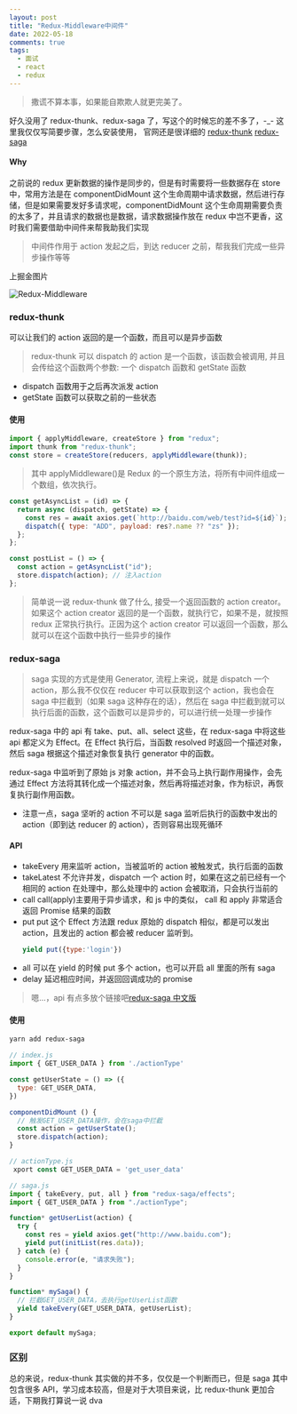 ```yaml
---
layout: post
title: "Redux-Middleware中间件"
date: 2022-05-18
comments: true
tags:
  - 面试
  - react
  - redux
---
```


> 撒谎不算本事，如果能自欺欺人就更完美了。

<!-- more -->

好久没用了 redux-thunk、redux-saga 了，写这个的时候忘的差不多了，-\_-
这里我仅仅写简要步骤，怎么安装使用， 官网还是很详细的
[redux-thunk](https://github.com/reduxjs/redux-thunk)
[redux-saga](https://github.com/superRaytin/redux-saga-in-chinese)

#### Why

之前说的 redux 更新数据的操作是同步的，但是有时需要将一些数据存在 store 中，常用方法是在 componentDidMount 这个生命周期中请求数据，然后进行存储，但是如果需要发好多请求呢，componentDidMount 这个生命周期需要负责的太多了，并且请求的数据也是数据，请求数据操作放在 redux 中岂不更香，这时我们需要借助中间件来帮我助我们实现

> 中间件作用于 action 发起之后，到达 reducer 之前，帮我我们完成一些异步操作等等

上掘金图片

![Redux-Middleware](https://p3-juejin.byteimg.com/tos-cn-i-k3u1fbpfcp/78d03b01ff7c4e6281a54ea0ae0a1fa3~tplv-k3u1fbpfcp-zoom-in-crop-mark:1304:0:0:0.awebp)

### redux-thunk

可以让我们的 action 返回的是一个函数，而且可以是异步函数

> redux-thunk 可以 dispatch 的 action 是一个函数，该函数会被调用, 并且会传给这个函数两个参数: 一个 dispatch 函数和 getState 函数

- dispatch 函数用于之后再次派发 action
- getState 函数可以获取之前的一些状态

#### 使用

```js
import { applyMiddleware, createStore } from "redux";
import thunk from "redux-thunk";
const store = createStore(reducers, applyMiddleware(thunk));
```

> 其中 applyMiddleware()是 Redux 的一个原生方法，将所有中间件组成一个数组，依次执行。

```js
const getAsyncList = (id) => {
  return async (dispatch, getState) => {
    const res = await axios.get(`http://baidu.com/web/test?id=${id}`);
    dispatch({ type: "ADD", payload: res?.name ?? "zs" });
  };
};

const postList = () => {
  const action = getAsyncList("id");
  store.dispatch(action); // 注入action
};
```

> 简单说一说 redux-thunk 做了什么, 接受一个返回函数的 action creator。如果这个 action creator 返回的是一个函数，就执行它，如果不是，就按照 redux 正常执行执行。正因为这个 action creator 可以返回一个函数，那么就可以在这个函数中执行一些异步的操作

### redux-saga

> saga 实现的方式是使用 Generator, 流程上来说，就是 dispatch 一个 action，那么我不仅仅在 reducer 中可以获取到这个 action，我也会在 saga 中拦截到（如果 saga 这种存在的话），然后在 saga 中拦截到就可以执行后面的函数，这个函数可以是异步的，可以进行统一处理一步操作

redux-saga 中的 api 有 take、put、all、select 这些，在 redux-saga 中将这些 api 都定义为 Effect。在 Effect 执行后，当函数 resolved 时返回一个描述对象，然后 saga 根据这个描述对象恢复执行 generator 中的函数。

redux-saga 中监听到了原始 js 对象 action，并不会马上执行副作用操作，会先通过 Effect 方法将其转化成一个描述对象，然后再将描述对象，作为标识，再恢复执行副作用函数。

- 注意一点，saga 坚听的 action 不可以是 saga 监听后执行的函数中发出的 action（即到达 reducer 的 action），否则容易出现死循环

#### API

- takeEvery
  用来监听 action，当被监听的 action 被触发式，执行后面的函数
- takeLatest
  不允许并发，dispatch 一个 action 时，如果在这之前已经有一个相同的 action 在处理中，那么处理中的 action 会被取消，只会执行当前的
- call
  call(apply)主要用于异步请求，和 js 中的类似， call 和 apply 非常适合返回 Promise 结果的函数
- put
  put 这个 Effect 方法跟 redux 原始的 dispatch 相似，都是可以发出 action，且发出的 action 都会被 reducer 监听到。
  ```js
  yield put({type:'login'})
  ```
- all
  可以在 yield 的时候 put 多个 action，也可以开启 all 里面的所有 saga
- delay
  延迟相应时间，并返回回调成功的 promise

> 嗯...，api 有点多放个链接吧[redux-saga 中文版](https://redux-saga-in-chinese.js.org/docs/advanced/)

#### 使用

```bash
yarn add redux-saga
```

```js
// index.js
import { GET_USER_DATA } from './actionType'

const getUserState = () => ({
  type: GET_USER_DATA,
})

componentDidMount () {
  // 触发GET_USER_DATA操作，会在saga中拦截
  const action = getUserState();
  store.dispatch(action);
}

// actionType.js
 xport const GET_USER_DATA = 'get_user_data'
```

```js
// saga.js
import { takeEvery, put, all } from "redux-saga/effects";
import { GET_USER_DATA } from "./actionType";

function* getUserList(action) {
  try {
    const res = yield axios.get("http://www.baidu.com");
    yield put(initList(res.data));
  } catch (e) {
    console.error(e, "请求失败");
  }
}

function* mySaga() {
  // 拦截GET_USER_DATA，去执行getUserList函数
  yield takeEvery(GET_USER_DATA, getUserList);
}

export default mySaga;
```

### 区别

总的来说，redux-thunk 其实做的并不多，仅仅是一个判断而已，但是 saga 其中包含很多 API，学习成本较高，但是对于大项目来说，比 redux-thunk 更加合适，下期我打算说一说 dva
